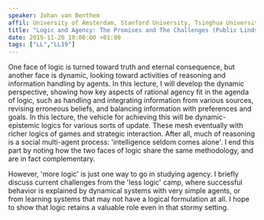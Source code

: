 ```yaml
---
speaker: Johan van Benthem
affil: University of Amsterdam, Stanford University, Tsinghua University Beijing
title: "Logic and Agency: The Promises and The Challenges (Public Lindström Lecture)"
date: 2019-11-20 19:00:00 +01:00
tags: ["LL","LL19"]
---
```

One face of logic is turned toward truth and eternal consequence, but another face is dynamic, looking toward activities of reasoning and information handling by agents. In this lecture, I will develop the dynamic perspective, showing how key aspects of rational agency fit in the agenda of logic, such as handling and integrating information from various sources, revising erroneous beliefs, and balancing information with preferences and goals. In this lecture, the vehicle for achieving this will be dynamic-epistemic logics for various sorts of update. These mesh eventually with richer logics of games and strategic interaction. After all, much of reasoning is a social multi-agent process: 'intelligence seldom comes alone'. I end this part by noting how the two faces of logic share the same methodology, and are in fact complementary.

However, 'more logic' is just one way to go in studying agency. I briefly discuss current challenges from the 'less logic' camp, where successful behavior is explained by dynamical systems with very simple agents, or from learning systems that may not have a logical formulation at all. I hope to show that logic retains a valuable role even in that stormy setting.
